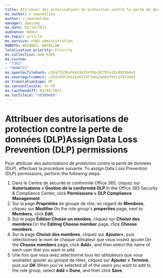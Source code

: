 ```yaml
---
title: Attribuer des autorisations de protection contre la perte de données (DLP)
ms.author: v-smandalika
author: v-smandalika
manager: dansimp
ms.date: 02/19/2021
audience: Admin
ms.topic: article
ms.service: o365-administration
ROBOTS: NOINDEX, NOFOLLOW
localization_priority: Priority
ms.collection: Adm_O365
ms.custom:
- "7363"
- "9000722"
ms.openlocfilehash: c39a7f63baf8a516254f0bc02755cd2c0931b0e2
ms.sourcegitcommit: c202c0df2d141e63f4f7eb13a56efbfc2f57348f
ms.translationtype: HT
ms.contentlocale: fr-FR
ms.lasthandoff: 03/05/2021
ms.locfileid: "50509860"
---
```

# <a name="assign-data-loss-prevention-dlp-permissions"></a><span data-ttu-id="edf2e-102">Attribuer des autorisations de protection contre la perte de données (DLP)</span><span class="sxs-lookup"><span data-stu-id="edf2e-102">Assign Data Loss Prevention (DLP) permissions</span></span>

<span data-ttu-id="edf2e-103">Pour attribuer des autorisations de protection contre la perte de données (DLP), effectuez la procédure suivante :</span><span class="sxs-lookup"><span data-stu-id="edf2e-103">To assign Data Loss Prevention (DLP) permissions, perform the following steps:</span></span>

1. <span data-ttu-id="edf2e-104">Dans le Centre de sécurité et conformité Office 365, cliquez sur **Autorisations > Gestion de la conformité DLP**.</span><span class="sxs-lookup"><span data-stu-id="edf2e-104">In the Office 365 Security & Compliance Center, click **Permissions > DLP Compliance Management**.</span></span>
2. <span data-ttu-id="edf2e-105">Sur la page **Propriétés** de groupe de rôle, en regard de **Membres**, cliquez sur **Modifier**.</span><span class="sxs-lookup"><span data-stu-id="edf2e-105">On the role group's **properties** page, next to **Members**, click **Edit**.</span></span>
3. <span data-ttu-id="edf2e-106">Sur le page **Édition Choisir un membre**, cliquez sur **Choisir des membres**.</span><span class="sxs-lookup"><span data-stu-id="edf2e-106">On the **Editing Choose member** page, click **Choose members**.</span></span>
4. <span data-ttu-id="edf2e-107">Sur la page **Choisir des membres**, cliquez sur **Ajouter+**, puis sélectionnez le nom de chaque utilisateur que vous voulez ajouter.</span><span class="sxs-lookup"><span data-stu-id="edf2e-107">On the **Choose members** page, click **Add+**, and then select the name of each user that you want to add.</span></span>
5. <span data-ttu-id="edf2e-108">Une fois que vous avez sélectionné tous les utilisateurs que vous souhaitez ajouter au groupe de rôles, cliquez sur **Ajouter > Terminé**, puis sur **OK**.</span><span class="sxs-lookup"><span data-stu-id="edf2e-108">When you've selected all of the users you want to add to the role group, select **Add > Done**, and then click **Save**.</span></span>
